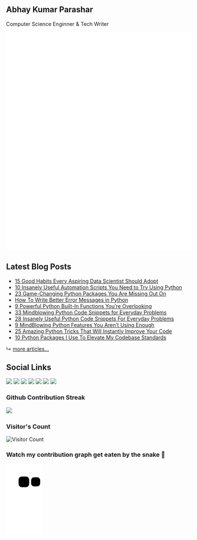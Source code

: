 ## Abhay Kumar Parashar

Computer Science Enginner & Tech Writer

<!--
[![twitter](https://img.shields.io/badge/-@abhayparashar31-161616?style=flat-square&labelColor=1da1f2&logo=twitter&logoColor=white&color=161616)](https://twitter.com/abhayparashar31)  
[![linkedin](https://img.shields.io/badge/-@abhayparashar31-161616?style=flat-square&labelColor=007bb5&logo=LinkedIn&logoColor=white&color=161616)](https://www.linkedin.com/in/abhayparashar31/)

[![kaggle](https://img.shields.io/badge/-@abhayparashar31-161616?style=flat-square&labelColor=007bb5&logo=K&logoColor=white&color=161616)](https://www.kaggle.com/abhayparashar31)
-->

![github stats overview](https://github.com/Abhayparashar31/github-stats-transparent/blob/output/generated/overview.svg)
![github stats languages](https://github.com/Abhayparashar31/github-stats-transparent/blob/output/generated/languages.svg)

<!-- source: https://github.com/jstrieb/github-stats -->

<!-- 
## 📚 Books I want to read for 2022 

- [ISLR](https://hastie.su.domains/ISLR2/ISLRv2_website.pdf)
- [Forecasting: Principles and Practice (3rd ed)](https://otexts.com/fpp3/)
- [Data Science for Business](https://book.akij.net/eBooks/2018/May/5aef50939a868/Data_Science_for_Bus.pdf)
- [100 page ml](http://ema.cri-info.cm/wp-content/uploads/2019/07/2019BurkovTheHundred-pageMachineLearning.pdf)
- [Designing Data-Intensive Applications](https://tinyurl.com/yee77mtv)
- [Math for Machine Learning](https://www.tinyurl.com/math4ml)
- [Deep Learning with PyTorch](https://pytorch.org/assets/deep-learning/Deep-Learning-with-PyTorch.pdf)
- [Interpretable Machine Learning](https://christophm.github.io/interpretable-ml-book/)
- [Tidy Modeling with R](https://www.tmwr.org/)
- [R4ds](https://r4ds.had.co.nz/) -->



## Latest Blog Posts

<!-- BLOG-POST-LIST:START -->
- [15 Good Habits Every Aspiring Data Scientist Should Adopt](https://medium.com/pythoneers/15-good-habits-every-aspiring-data-scientist-should-adopt-ee072f54a1b5?source=rss-76f234261155------2)
- [10 Insanely Useful Automation Scripts You Need to Try Using Python](https://medium.com/pythoneers/10-insanely-useful-automation-scripts-you-need-to-try-using-python-4fa538a9152b?source=rss-76f234261155------2)
- [23 Game-Changing Python Packages You Are Missing Out On](https://medium.com/pythoneers/23-underrated-python-packages-you-didnt-knew-existed-36dbb0a417c0?source=rss-76f234261155------2)
- [How To Write Better Error Messages in Python](https://medium.com/pythoneers/how-to-write-better-error-messages-in-python-7bab64ec0809?source=rss-76f234261155------2)
- [9 Powerful Python Built-In Functions You’re Overlooking](https://medium.com/pythoneers/9-powerful-python-built-in-functions-youre-overlooking-6d5cc66510f4?source=rss-76f234261155------2)
- [33 Mindblowing Python Code Snippets for Everyday Problems](https://medium.com/pythoneers/33-mindblowing-python-code-snippets-for-everyday-problems-056f4d37ff20?source=rss-76f234261155------2)
- [28 Insanely Useful Python Code Snippets For Everyday Problems](https://medium.com/pythoneers/28-insanely-useful-python-code-snippets-for-everyday-problems-49aeb95c5927?source=rss-76f234261155------2)
- [9 MindBlowing Python Features You Aren’t Using Enough](https://medium.com/pythoneers/9-mindblowing-python-features-you-arent-using-enough-f9b80c9b39a0?source=rss-76f234261155------2)
- [25 Amazing Python Tricks That Will Instantly Improve Your Code](https://medium.com/pythoneers/25-amazing-python-tricks-that-will-instantly-improve-your-code-8bfefbd62f2f?source=rss-76f234261155------2)
- [10 Python Packages I Use To Elevate My Codebase Standards](https://medium.com/pythoneers/10-python-packages-i-use-to-elevate-my-codebase-standards-df9a19d9e766?source=rss-76f234261155------2)
<!-- BLOG-POST-LIST:END -->

↳ [more articles...](https://medium.com/@abhayparashar31)

## Social Links

<p align="left">
  <a href="https://medium.com/@abhayparashar31"><img src="https://img.shields.io/badge/Medium-12100E?style=for-the-badge&logo=medium&logoColor=white" /></a>
  <a href="https://dev.to/abhayparashar31"><img src="https://img.shields.io/badge/DEV.TO-%230A0A0A.svg?&style=for-the-badge&logo=dev-dot-to&logoColor=white" /></a>
  <a href="https://hackernoon.com/u/abhayparashar31"><img src="https://img.shields.io/badge/hackernoon-00BB00?style=for-the-badge&logo=hackernoon" /></a>
  <a href="https://twitter.com/abhayparashar31"><img src="https://img.shields.io/badge/Twitter-1DA1F2?style=for-the-badge&logo=twitter&logoColor=white" /></a>
  <a href="https://www.linkedin.com/in/abhayparashar31/"><img src="https://img.shields.io/badge/LinkedIn-0077B5?style=for-the-badge&logo=linkedin&logoColor=white" /></a>
  <a href="https://www.kaggle.com/abhayparashar31"><img src="https://img.shields.io/badge/Kaggle-1DA1F2?style=for-the-badge&logo=Kaggle&logoColor=white" /></a>
  <a href="mailto:abhayparashar31@gmail.com"><img src="https://img.shields.io/badge/Gmail-D14836?style=for-the-badge&logo=gmail&logoColor=white" /></a>
</p> 

### Github Contribution Streak
<img height="180em" src="https://github-readme-streak-stats.herokuapp.com/?user=abhayparashar31&hide_border=true" />

### Visitor's Count
<img src="https://profile-counter.glitch.me/{Abhayparashar31}/count.svg" alt="Visitor Count" /> 



<!-- ## Languages and Tools

<p>
    <a href="#"><img alt="Bash" src="https://img.shields.io/badge/Bash%20-%23121011.svg?logo=gnu-bash&logoColor=white"></a>
    <a href="#"><img alt="Python" src="https://img.shields.io/badge/Python%20-%2314354C.svg?logo=python&logoColor=white"></a>
    <a href="#"><img alt="R" src="https://img.shields.io/badge/R-%23007396.svg?logo=R&logoColor=white"></a>
    <a href="#"><img alt="Java" src="https://img.shields.io/badge/Java-f89820.svg?logo=java&logoColor=white"></a>
    <a href="#"><img alt="Markdown" src="https://img.shields.io/badge/Markdown-%23000000.svg?logo=markdown&logoColor=white"></a>
    <a href="#"><img alt="SQL" src="https://img.shields.io/badge/SQL%20-%23025E8C.svg?logo=amazon-dynamodb&logoColor=white"></a>
</p>

<p>
    <a href="#"><img alt="Bitwarden" src="https://img.shields.io/badge/-Bitwarden-175DDC?logo=bitwarden&logoColor=white"></a>
    <a href="#"><img alt="Brave" src="https://img.shields.io/badge/-Brave-FB542B?logo=brave&logoColor=white"></a>
    <a href="#"><img alt="Codepen" src="https://img.shields.io/badge/Codepen-000000.svg?logo=codepen&logoColor=white"></a>
    <a href="#"><img alt="Dark Reader" src="https://img.shields.io/badge/-Dark%20Reader-141E24?logo=dark-reader&logoColor=white"></a>
    <a href="#"><img alt="Git" src="https://img.shields.io/badge/Git%20-%23F05033.svg?logo=git&logoColor=white"></a>
    <a href="#"><img alt="Jupyter" src="https://img.shields.io/badge/Jupyter%20-%23F37626.svg?logo=Jupyter&logoColor=white"></a>
    <a href="#"><img alt="Stack Overflow" src="https://img.shields.io/badge/-Stack%20Overflow-FE7A16?logo=stack-overflow&logoColor=white"></a>
    <a href="#"><img alt="Visual Studio Code" src="https://img.shields.io/badge/Visual%20Studio%20Code-0078d7.svg?logo=visual-studio-code&logoColor=white"></a>
    <a href="#"><img alt="R Studio" src="https://img.shields.io/badge/RStudio-4d8dc9.svg?logo=RStudio&logoColor=white"></a>
</p>

 -->

<!-- ## Stats

<details>	
  <summary><b>Github Stats</b></summary>
  <br />
  <img height="180em" src="https://github-readme-stats.vercel.app/api?username=abhayparashar31&count_private=true&show_icons=true&theme=midnight-purple&hide_rank=false&hide_border=TRUE" />
  <img height="180em" src="https://github-readme-stats.vercel.app/api/top-langs/?username=abhayparashar31&layout=compact&title_color=ffffff&text_color=c9cacc&icon_color=2bbc8a&bg_color=1d1f21&hide_border=TRUE"/>
</details>


<details>	
  <br />
  <summary><b>My Setup</b></summary>
  	<ul>
  	    <li><b>OS:</b> MacOs 11.3.1</li>
	    <li><b>Laptop: </b> Macbook Air M1 2020 </li>
  	    <li><b>Browser: </b> Brave Browser</li>
	    <li><b>Terminal: </b> Iterm + Oh My Zsh</li>
	    <li><b>Code Editor:</b> VSCode, Sublime Text, RStudio </li>
	    <br />
	</ul>	
</details>
 -->
 ### Watch my contribution graph get eaten by the snake 🐍

<!-- platane/snk works, it just puts it on a new branch -->
![Abhay parashar gif](https://github.com/Abhayparashar31/Abhayparashar31/blob/output/github-contribution-grid-snake.svg)
 
<!--

Source: https://github.com/iampavangandhi/iampavangandhi/blob/master/README.md

Resources
Icons: https://simpleicons.org/
GitHub Stats: https://github.com/anuraghazra/github-readme-stats 
Emojis: https://emojipedia.org/emoji/
HTML Emojis: https://www.fileformat.info/index.htm 
Shields: https://shields.io/ 
Awesome GitHub Profile README: https://github.com/abhisheknaiidu/awesome-github-profile-readme 
-->
